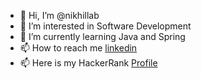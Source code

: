 - 👋 Hi, I’m @nikhillab
- 👀 I’m interested in Software Development
- 🌱 I’m currently learning Java and Spring
- 📫 How to reach me [linkedin](https://www.linkedin.com/in/nikhil-kumar-52700b194/)
- 📫 Here is my HackerRank [Profile](https://www.hackerrank.com/nikhil810202)

<!---
nikhillab/nikhillab is a ✨ special ✨ repository because its `README.md` (this file) appears on your GitHub profile.
You can click the Preview link to take a look at your changes.
--->
